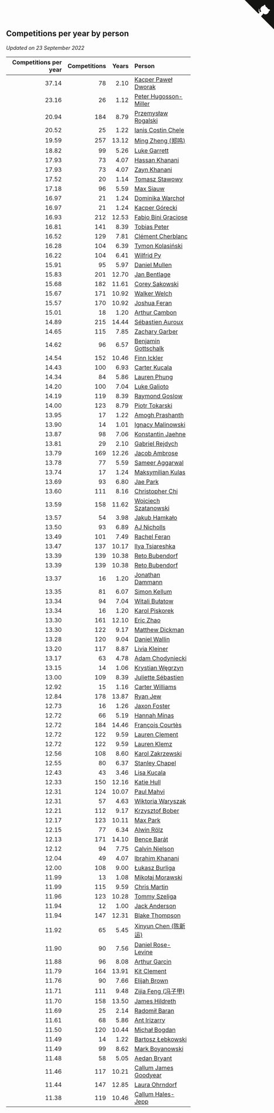 ## Competitions per year by person

*Updated on 23 September 2022*

| Competitions per year | Competitions | Years | Person |
| ---: | ---: | ---: | :--- |
| 37.14 | 78 | 2.10 | [Kacper Paweł Dworak](https://www.worldcubeassociation.org/persons/2020DWOR01) |
| 23.16 | 26 | 1.12 | [Peter Hugosson-Miller](https://www.worldcubeassociation.org/persons/2021HUGO01) |
| 20.94 | 184 | 8.79 | [Przemysław Rogalski](https://www.worldcubeassociation.org/persons/2013ROGA02) |
| 20.52 | 25 | 1.22 | [Ianis Costin Chele](https://www.worldcubeassociation.org/persons/2021CHEL01) |
| 19.59 | 257 | 13.12 | [Ming Zheng (郑鸣)](https://www.worldcubeassociation.org/persons/2009ZHEN11) |
| 18.82 | 99 | 5.26 | [Luke Garrett](https://www.worldcubeassociation.org/persons/2017GARR05) |
| 17.93 | 73 | 4.07 | [Hassan Khanani](https://www.worldcubeassociation.org/persons/2018KHAN26) |
| 17.93 | 73 | 4.07 | [Zayn Khanani](https://www.worldcubeassociation.org/persons/2018KHAN28) |
| 17.52 | 20 | 1.14 | [Tomasz Stawowy](https://www.worldcubeassociation.org/persons/2021STAW01) |
| 17.18 | 96 | 5.59 | [Max Siauw](https://www.worldcubeassociation.org/persons/2017SIAU02) |
| 16.97 | 21 | 1.24 | [Dominika Warchoł](https://www.worldcubeassociation.org/persons/2021WARC01) |
| 16.97 | 21 | 1.24 | [Kacper Górecki](https://www.worldcubeassociation.org/persons/2021GORE01) |
| 16.93 | 212 | 12.53 | [Fabio Bini Graciose](https://www.worldcubeassociation.org/persons/2010GRAC02) |
| 16.81 | 141 | 8.39 | [Tobias Peter](https://www.worldcubeassociation.org/persons/2014PETE03) |
| 16.52 | 129 | 7.81 | [Clément Cherblanc](https://www.worldcubeassociation.org/persons/2014CHER05) |
| 16.28 | 104 | 6.39 | [Tymon Kolasiński](https://www.worldcubeassociation.org/persons/2016KOLA02) |
| 16.22 | 104 | 6.41 | [Wilfrid Py](https://www.worldcubeassociation.org/persons/2016PYWI01) |
| 15.91 | 95 | 5.97 | [Daniel Mullen](https://www.worldcubeassociation.org/persons/2016MULL04) |
| 15.83 | 201 | 12.70 | [Jan Bentlage](https://www.worldcubeassociation.org/persons/2010BENT01) |
| 15.68 | 182 | 11.61 | [Corey Sakowski](https://www.worldcubeassociation.org/persons/2011SAKO01) |
| 15.67 | 171 | 10.92 | [Walker Welch](https://www.worldcubeassociation.org/persons/2011WELC01) |
| 15.57 | 170 | 10.92 | [Joshua Feran](https://www.worldcubeassociation.org/persons/2011FERA01) |
| 15.01 | 18 | 1.20 | [Arthur Cambon](https://www.worldcubeassociation.org/persons/2021CAMB01) |
| 14.89 | 215 | 14.44 | [Sébastien Auroux](https://www.worldcubeassociation.org/persons/2008AURO01) |
| 14.65 | 115 | 7.85 | [Zachary Garber](https://www.worldcubeassociation.org/persons/2014GARB01) |
| 14.62 | 96 | 6.57 | [Benjamin Gottschalk](https://www.worldcubeassociation.org/persons/2016GOTT01) |
| 14.54 | 152 | 10.46 | [Finn Ickler](https://www.worldcubeassociation.org/persons/2012ICKL01) |
| 14.43 | 100 | 6.93 | [Carter Kucala](https://www.worldcubeassociation.org/persons/2015KUCA01) |
| 14.34 | 84 | 5.86 | [Lauren Phung](https://www.worldcubeassociation.org/persons/2016PHUN02) |
| 14.20 | 100 | 7.04 | [Luke Galioto](https://www.worldcubeassociation.org/persons/2015GALI02) |
| 14.19 | 119 | 8.39 | [Raymond Goslow](https://www.worldcubeassociation.org/persons/2014GOSL01) |
| 14.00 | 123 | 8.79 | [Piotr Tokarski](https://www.worldcubeassociation.org/persons/2013TOKA01) |
| 13.95 | 17 | 1.22 | [Amogh Prashanth](https://www.worldcubeassociation.org/persons/2021PRAS01) |
| 13.90 | 14 | 1.01 | [Ignacy Malinowski](https://www.worldcubeassociation.org/persons/2021MALI02) |
| 13.87 | 98 | 7.06 | [Konstantin Jaehne](https://www.worldcubeassociation.org/persons/2015JAEH01) |
| 13.81 | 29 | 2.10 | [Gabriel Rejdych](https://www.worldcubeassociation.org/persons/2020REJD01) |
| 13.79 | 169 | 12.26 | [Jacob Ambrose](https://www.worldcubeassociation.org/persons/2010AMBR01) |
| 13.78 | 77 | 5.59 | [Sameer Aggarwal](https://www.worldcubeassociation.org/persons/2017AGGA01) |
| 13.74 | 17 | 1.24 | [Maksymilian Kulas](https://www.worldcubeassociation.org/persons/2021KULA02) |
| 13.69 | 93 | 6.80 | [Jae Park](https://www.worldcubeassociation.org/persons/2015PARK24) |
| 13.60 | 111 | 8.16 | [Christopher Chi](https://www.worldcubeassociation.org/persons/2014CHIC01) |
| 13.59 | 158 | 11.62 | [Wojciech Szatanowski](https://www.worldcubeassociation.org/persons/2011SZAT01) |
| 13.57 | 54 | 3.98 | [Jakub Hamkało](https://www.worldcubeassociation.org/persons/2018HAMK01) |
| 13.50 | 93 | 6.89 | [AJ Nicholls](https://www.worldcubeassociation.org/persons/2015NICH04) |
| 13.49 | 101 | 7.49 | [Rachel Feran](https://www.worldcubeassociation.org/persons/2015FERA01) |
| 13.47 | 137 | 10.17 | [Ilya Tsiareshka](https://www.worldcubeassociation.org/persons/2012TERE01) |
| 13.39 | 139 | 10.38 | [Reto Bubendorf](https://www.worldcubeassociation.org/persons/2012BUBE01) |
| 13.39 | 139 | 10.38 | [Reto Bubendorf](https://www.worldcubeassociation.org/persons/2012BUBE01) |
| 13.37 | 16 | 1.20 | [Jonathan Dammann](https://www.worldcubeassociation.org/persons/2021DAMM01) |
| 13.35 | 81 | 6.07 | [Simon Kellum](https://www.worldcubeassociation.org/persons/2016KELL12) |
| 13.34 | 94 | 7.04 | [Witali Bułatow](https://www.worldcubeassociation.org/persons/2015BUAT01) |
| 13.34 | 16 | 1.20 | [Karol Piskorek](https://www.worldcubeassociation.org/persons/2021PISK01) |
| 13.30 | 161 | 12.10 | [Eric Zhao](https://www.worldcubeassociation.org/persons/2010ZHAO19) |
| 13.30 | 122 | 9.17 | [Matthew Dickman](https://www.worldcubeassociation.org/persons/2013DICK01) |
| 13.28 | 120 | 9.04 | [Daniel Wallin](https://www.worldcubeassociation.org/persons/2013WALL03) |
| 13.20 | 117 | 8.87 | [Livia Kleiner](https://www.worldcubeassociation.org/persons/2013KLEI03) |
| 13.17 | 63 | 4.78 | [Adam Chodyniecki](https://www.worldcubeassociation.org/persons/2017CHOD02) |
| 13.15 | 14 | 1.06 | [Krystian Węgrzyn](https://www.worldcubeassociation.org/persons/2021WEGR01) |
| 13.00 | 109 | 8.39 | [Juliette Sébastien](https://www.worldcubeassociation.org/persons/2014SEBA01) |
| 12.92 | 15 | 1.16 | [Carter Williams](https://www.worldcubeassociation.org/persons/2021WILL06) |
| 12.84 | 178 | 13.87 | [Ryan Jew](https://www.worldcubeassociation.org/persons/2008JEWR01) |
| 12.73 | 16 | 1.26 | [Jaxon Foster](https://www.worldcubeassociation.org/persons/2021FOST01) |
| 12.72 | 66 | 5.19 | [Hannah Minas](https://www.worldcubeassociation.org/persons/2017MINA04) |
| 12.72 | 184 | 14.46 | [François Courtès](https://www.worldcubeassociation.org/persons/2008COUR01) |
| 12.72 | 122 | 9.59 | [Lauren Clement](https://www.worldcubeassociation.org/persons/2013KLEM01) |
| 12.72 | 122 | 9.59 | [Lauren Klemz](https://www.worldcubeassociation.org/persons/2013KLEM01) |
| 12.56 | 108 | 8.60 | [Karol Zakrzewski](https://www.worldcubeassociation.org/persons/2014ZAKR01) |
| 12.55 | 80 | 6.37 | [Stanley Chapel](https://www.worldcubeassociation.org/persons/2016CHAP04) |
| 12.43 | 43 | 3.46 | [Lisa Kucala](https://www.worldcubeassociation.org/persons/2019KUCA01) |
| 12.33 | 150 | 12.16 | [Katie Hull](https://www.worldcubeassociation.org/persons/2010HULL01) |
| 12.31 | 124 | 10.07 | [Paul Mahvi](https://www.worldcubeassociation.org/persons/2012MAHV01) |
| 12.31 | 57 | 4.63 | [Wiktoria Waryszak](https://www.worldcubeassociation.org/persons/2018WARY01) |
| 12.21 | 112 | 9.17 | [Krzysztof Bober](https://www.worldcubeassociation.org/persons/2013BOBE01) |
| 12.17 | 123 | 10.11 | [Max Park](https://www.worldcubeassociation.org/persons/2012PARK03) |
| 12.15 | 77 | 6.34 | [Alwin Rölz](https://www.worldcubeassociation.org/persons/2016ROLZ01) |
| 12.13 | 171 | 14.10 | [Bence Barát](https://www.worldcubeassociation.org/persons/2008BARA01) |
| 12.12 | 94 | 7.75 | [Calvin Nielson](https://www.worldcubeassociation.org/persons/2014NIEL03) |
| 12.04 | 49 | 4.07 | [Ibrahim Khanani](https://www.worldcubeassociation.org/persons/2018KHAN27) |
| 12.00 | 108 | 9.00 | [Łukasz Burliga](https://www.worldcubeassociation.org/persons/2013BURL01) |
| 11.99 | 13 | 1.08 | [Mikołaj Morawski](https://www.worldcubeassociation.org/persons/2021MORA01) |
| 11.99 | 115 | 9.59 | [Chris Martin](https://www.worldcubeassociation.org/persons/2013MART03) |
| 11.96 | 123 | 10.28 | [Tommy Szeliga](https://www.worldcubeassociation.org/persons/2012SZEL01) |
| 11.94 | 12 | 1.00 | [Jack Anderson](https://www.worldcubeassociation.org/persons/2021ANDE05) |
| 11.94 | 147 | 12.31 | [Blake Thompson](https://www.worldcubeassociation.org/persons/2010THOM03) |
| 11.92 | 65 | 5.45 | [Xinyun Chen (陈新运)](https://www.worldcubeassociation.org/persons/2017CHEN36) |
| 11.90 | 90 | 7.56 | [Daniel Rose-Levine](https://www.worldcubeassociation.org/persons/2015ROSE01) |
| 11.88 | 96 | 8.08 | [Arthur Garcin](https://www.worldcubeassociation.org/persons/2014GARC27) |
| 11.79 | 164 | 13.91 | [Kit Clement](https://www.worldcubeassociation.org/persons/2008CLEM01) |
| 11.76 | 90 | 7.66 | [Elijah Brown](https://www.worldcubeassociation.org/persons/2015BROW03) |
| 11.71 | 111 | 9.48 | [Zijia Feng (冯子甲)](https://www.worldcubeassociation.org/persons/2013FENG02) |
| 11.70 | 158 | 13.50 | [James Hildreth](https://www.worldcubeassociation.org/persons/2009HILD01) |
| 11.69 | 25 | 2.14 | [Radomił Baran](https://www.worldcubeassociation.org/persons/2020BARA02) |
| 11.61 | 68 | 5.86 | [Ant Irizarry](https://www.worldcubeassociation.org/persons/2016IRIZ02) |
| 11.50 | 120 | 10.44 | [Michał Bogdan](https://www.worldcubeassociation.org/persons/2012BOGD01) |
| 11.49 | 14 | 1.22 | [Bartosz Łebkowski](https://www.worldcubeassociation.org/persons/2021LEBK01) |
| 11.49 | 99 | 8.62 | [Mark Boyanowski](https://www.worldcubeassociation.org/persons/2014BOYA01) |
| 11.48 | 58 | 5.05 | [Aedan Bryant](https://www.worldcubeassociation.org/persons/2017BRYA06) |
| 11.46 | 117 | 10.21 | [Callum James Goodyear](https://www.worldcubeassociation.org/persons/2012GOOD02) |
| 11.44 | 147 | 12.85 | [Laura Ohrndorf](https://www.worldcubeassociation.org/persons/2009OHRN01) |
| 11.38 | 119 | 10.46 | [Callum Hales-Jepp](https://www.worldcubeassociation.org/persons/2012HALE01) |


<a href="https://github.com/jonatanklosko/wca_statistics" class="github-corner" aria-label="View source on Github"><svg width="80" height="80" viewBox="0 0 250 250" style="fill:#151513; color:#fff; position: absolute; top: 0; border: 0; right: 0;" aria-hidden="true"><path d="M0,0 L115,115 L130,115 L142,142 L250,250 L250,0 Z"></path><path d="M128.3,109.0 C113.8,99.7 119.0,89.6 119.0,89.6 C122.0,82.7 120.5,78.6 120.5,78.6 C119.2,72.0 123.4,76.3 123.4,76.3 C127.3,80.9 125.5,87.3 125.5,87.3 C122.9,97.6 130.6,101.9 134.4,103.2" fill="currentColor" style="transform-origin: 130px 106px;" class="octo-arm"></path><path d="M115.0,115.0 C114.9,115.1 118.7,116.5 119.8,115.4 L133.7,101.6 C136.9,99.2 139.9,98.4 142.2,98.6 C133.8,88.0 127.5,74.4 143.8,58.0 C148.5,53.4 154.0,51.2 159.7,51.0 C160.3,49.4 163.2,43.6 171.4,40.1 C171.4,40.1 176.1,42.5 178.8,56.2 C183.1,58.6 187.2,61.8 190.9,65.4 C194.5,69.0 197.7,73.2 200.1,77.6 C213.8,80.2 216.3,84.9 216.3,84.9 C212.7,93.1 206.9,96.0 205.4,96.6 C205.1,102.4 203.0,107.8 198.3,112.5 C181.9,128.9 168.3,122.5 157.7,114.1 C157.9,116.9 156.7,120.9 152.7,124.9 L141.0,136.5 C139.8,137.7 141.6,141.9 141.8,141.8 Z" fill="currentColor" class="octo-body"></path></svg></a><style>.github-corner:hover .octo-arm{animation:octocat-wave 560ms ease-in-out}@keyframes octocat-wave{0%,100%{transform:rotate(0)}20%,60%{transform:rotate(-25deg)}40%,80%{transform:rotate(10deg)}}@media (max-width:500px){.github-corner:hover .octo-arm{animation:none}.github-corner .octo-arm{animation:octocat-wave 560ms ease-in-out}}</style>
